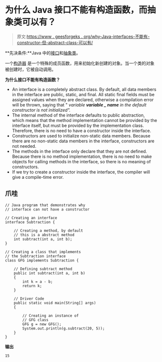 # 为什么 Java 接口不能有构造函数，而抽象类可以有？

> 原文:[https://www . geesforgeks . org/why-Java-interfaces-不能有-constructor-但-abstract-class-可以有/](https://www.geeksforgeeks.org/why-java-interfaces-cannot-have-constructor-but-abstract-classes-can-have/)

**先决条件:**Java 中的[接口](https://www.geeksforgeeks.org/interfaces-in-java/)和[抽象类](https://www.geeksforgeeks.org/abstract-classes-in-java/)。

一个[构造器](https://www.geeksforgeeks.org/constructors-in-java/) 是一个特殊的成员函数，用来初始化新创建的对象。当一个类的对象被创建时，它被自动调用。

**为什么接口不能有构造函数？**

*   An interface is a completely abstract class. By default, all data members in the interface are public, static, and final. All static final fields must be assigned values when they are declared, otherwise a compilation error will be thrown, saying that " *variable **variable _ name** in the default constructor is not initialized".*
*   The internal method of the interface defaults to public abstraction, which means that the method implementation cannot be provided by the interface itself, but must be provided by the implementation class. Therefore, there is no need to have a constructor inside the interface.
*   Constructors are used to initialize non-static data members. Because there are no non-static data members in the interface, constructors are not needed.
*   The methods in the interface only declare that they are not defined. Because there is no method implementation, there is no need to make objects for calling methods in the interface, so there is no meaning of constructors.
*   If we try to create a constructor inside the interface, the compiler will give a compile-time error.

## 爪哇

```
// Java program that demonstrates why
// interface can not have a constructor

// Creating an interface
interface Subtraction {

    // Creating a method, by default
    // this is a abstract method
    int subtract(int a, int b);
}

// Creating a class that implements
// the Subtraction interface
class GFG implements Subtraction {

    // Defining subtract method
    public int subtract(int a, int b)
    {
        int k = a - b;
        return k;
    }

    // Driver Code
    public static void main(String[] args)
    {

        // Creating an instance of
        // GFG class
        GFG g = new GFG();
        System.out.println(g.subtract(20, 5));
    }
}
```

**输出**

```
15
```